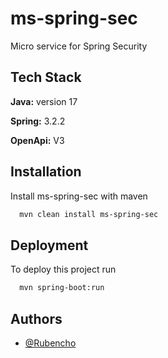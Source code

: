 # ms-spring-sec
Micro service for Spring Security

## Tech Stack

**Java:** version 17

**Spring:** 3.2.2

**OpenApi:** V3

## Installation

Install ms-spring-sec with maven

```bash
  mvn clean install ms-spring-sec
```


## Deployment

To deploy this project run

```bash
  mvn spring-boot:run
```


## Authors

- [@Rubencho](https://github.com/rubenchomazo/)